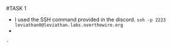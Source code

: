 #TASK 1 

  - I used the SSH command provided in the discord. `ssh -p 2223 leviathan0@leviathan.labs.overthewire.org`
  - 

	- 
